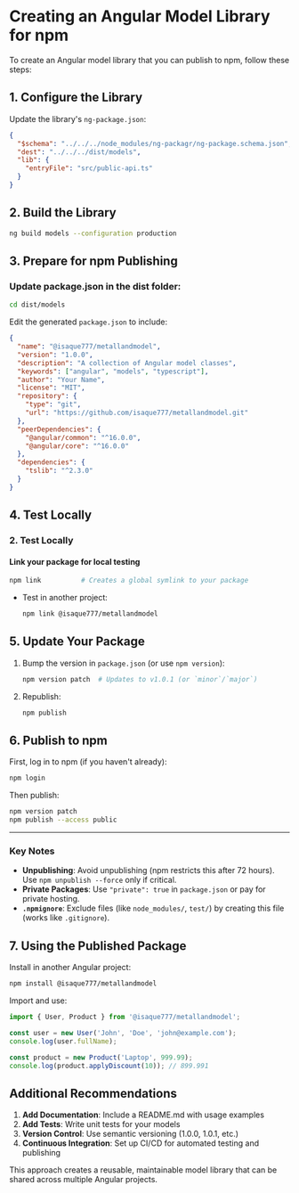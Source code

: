 # Creating an Angular Model Library for npm

To create an Angular model library that you can publish to npm, follow these steps:



## 1. Configure the Library

Update the library's `ng-package.json`:

```json
{
  "$schema": "../../../node_modules/ng-packagr/ng-package.schema.json",
  "dest": "../../../dist/models",
  "lib": {
    "entryFile": "src/public-api.ts"
  }
}
```

## 2. Build the Library

```bash
ng build models --configuration production
```

## 3. Prepare for npm Publishing

### Update package.json in the dist folder:
```bash
cd dist/models
```

Edit the generated `package.json` to include:

```json
{
  "name": "@isaque777/metallandmodel",
  "version": "1.0.0",
  "description": "A collection of Angular model classes",
  "keywords": ["angular", "models", "typescript"],
  "author": "Your Name",
  "license": "MIT",
  "repository": {
    "type": "git",
    "url": "https://github.com/isaque777/metallandmodel.git"
  },
  "peerDependencies": {
    "@angular/common": "^16.0.0",
    "@angular/core": "^16.0.0"
  },
  "dependencies": {
    "tslib": "^2.3.0"
  }
}
```

## 4. Test Locally
### **2. Test Locally**
#### **Link your package for local testing**
```bash
npm link          # Creates a global symlink to your package
```
- Test in another project:
  ```bash
  npm link @isaque777/metallandmodel
  ```
  

## **5. Update Your Package**
1. Bump the version in `package.json` (or use `npm version`):
   ```bash
   npm version patch  # Updates to v1.0.1 (or `minor`/`major`)
   ```
2. Republish:
   ```bash
   npm publish
   ```  

## 6. Publish to npm

First, log in to npm (if you haven't already):

```bash
npm login
```

Then publish:

```bash
npm version patch 
npm publish --access public
```



---

### **Key Notes**
- **Unpublishing**: Avoid unpublishing (npm restricts this after 72 hours). Use `npm unpublish --force` only if critical.
- **Private Packages**: Use `"private": true` in `package.json` or pay for private hosting.
- **`.npmignore`**: Exclude files (like `node_modules/`, `test/`) by creating this file (works like `.gitignore`).

## 7. Using the Published Package

Install in another Angular project:

```bash
npm install @isaque777/metallandmodel
```

Import and use:

```typescript
import { User, Product } from '@isaque777/metallandmodel';

const user = new User('John', 'Doe', 'john@example.com');
console.log(user.fullName);

const product = new Product('Laptop', 999.99);
console.log(product.applyDiscount(10)); // 899.991
```

## Additional Recommendations

1. **Add Documentation**: Include a README.md with usage examples
2. **Add Tests**: Write unit tests for your models
3. **Version Control**: Use semantic versioning (1.0.0, 1.0.1, etc.)
4. **Continuous Integration**: Set up CI/CD for automated testing and publishing

This approach creates a reusable, maintainable model library that can be shared across multiple Angular projects.
